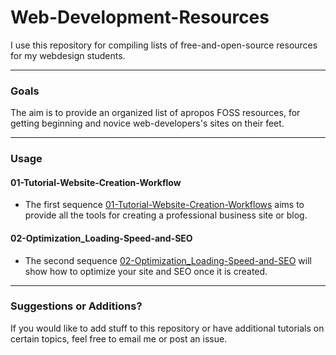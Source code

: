 Web-Development-Resources
=========================

I use this repository for compiling lists of free-and-open-source resources for my webdesign students.


---

### Goals

The aim is to provide an organized list of apropos FOSS resources, for getting beginning and novice web-developers's sites on their feet.

---

### Usage

#### 01-Tutorial-Website-Creation-Workflow

* The first sequence [01-Tutorial-Website-Creation-Workflows](01-Tutorial-Website-Creation-Workflows) aims to provide all the tools for creating a professional business site or blog.

#### 02-Optimization_Loading-Speed-and-SEO

* The second sequence [02-Optimization_Loading-Speed-and-SEO](02-Optimization_Loading-Speed-and-SEO) will show how to optimize your site and SEO once it is created.


---

### Suggestions or Additions?

If you would like to add stuff to this repository or have additional tutorials on certain topics, feel free to email me or post an issue.
